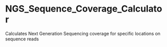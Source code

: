 # NGS_Sequence_Coverage_Calculator
Calculates Next Generation Sequencing coverage for specific locations on sequence reads
